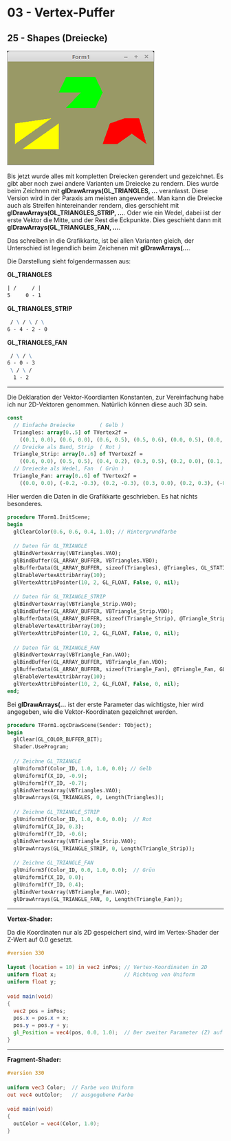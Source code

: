 # 03 - Vertex-Puffer
## 25 - Shapes (Dreiecke)

![image.png](image.png)

Bis jetzt wurde alles mit kompletten Dreiecken gerendert und gezeichnet. Es gibt aber noch zwei andere Varianten um Dreiecke zu rendern.
Dies wurde beim Zeichnen mit **glDrawArrays(GL_TRIANGLES, ...** veranlasst. Diese Version wird in der Paraxis am meisten angewendet.
Man kann die Dreiecke auch als Streifen hintereinander rendern, dies gerschieht mit **glDrawArrays(GL_TRIANGLES_STRIP, ...**.
Oder wie ein Wedel, dabei ist der erste Vektor die Mitte, und der Rest die Eckpunkte. Dies geschieht dann mit **glDrawArrays(GL_TRIANGLES_FAN, ...**.

Das schreiben in die Grafikkarte, ist bei allen Varianten gleich, der Unterschied ist legendlich beim Zeichenen mit **glDrawArrays(...**.

Die Darstellung sieht folgendermassen aus:

**GL_TRIANGLES**

```4 - 3     2
| /     / |
5     0 - 1
```

**GL_TRIANGLES_STRIP**

```  5 - 3 - 1
 / \ / \ / \
6 - 4 - 2 - 0
```

**GL_TRIANGLES_FAN**

```  5 - 4
 / \ / \
6 - 0 - 3
 \ / \ /
  1 - 2
```



---
Die Deklaration der Vektor-Koordianten Konstanten, zur Vereinfachung habe ich nur 2D-Vektoren genommen. Natürlich können diese auch 3D sein.

```pascal
const
  // Einfache Dreiecke        ( Gelb )
  Triangles: array[0..5] of TVertex2f =
    ((0.1, 0.0), (0.6, 0.0), (0.6, 0.5), (0.5, 0.6), (0.0, 0.5), (0.0, 0.1));
  // Dreicke als Band, Strip  ( Rot )
  Triangle_Strip: array[0..6] of TVertex2f =
    ((0.6, 0.0), (0.5, 0.5), (0.4, 0.2), (0.3, 0.5), (0.2, 0.0), (0.1, 0.4), (0.0, 0.0));
  // Dreiecke als Wedel, Fan  ( Grün )
  Triangle_Fan: array[0..6] of TVertex2f =
    ((0.0, 0.0), (-0.2, -0.3), (0.2, -0.3), (0.3, 0.0), (0.2, 0.3), (-0.2, 0.3), (-0.3, 0.0));
```

Hier werden die Daten in die Grafikkarte geschrieben.
Es hat nichts besonderes.

```pascal
procedure TForm1.InitScene;
begin
  glClearColor(0.6, 0.6, 0.4, 1.0); // Hintergrundfarbe

  // Daten für GL_TRIANGLE
  glBindVertexArray(VBTriangles.VAO);
  glBindBuffer(GL_ARRAY_BUFFER, VBTriangles.VBO);
  glBufferData(GL_ARRAY_BUFFER, sizeof(Triangles), @Triangles, GL_STATIC_DRAW);
  glEnableVertexAttribArray(10);
  glVertexAttribPointer(10, 2, GL_FLOAT, False, 0, nil);

  // Daten für GL_TRIANGLE_STRIP
  glBindVertexArray(VBTriangle_Strip.VAO);
  glBindBuffer(GL_ARRAY_BUFFER, VBTriangle_Strip.VBO);
  glBufferData(GL_ARRAY_BUFFER, sizeof(Triangle_Strip), @Triangle_Strip, GL_STATIC_DRAW);
  glEnableVertexAttribArray(10);
  glVertexAttribPointer(10, 2, GL_FLOAT, False, 0, nil);

  // Daten für GL_TRIANGLE_FAN
  glBindVertexArray(VBTriangle_Fan.VAO);
  glBindBuffer(GL_ARRAY_BUFFER, VBTriangle_Fan.VBO);
  glBufferData(GL_ARRAY_BUFFER, sizeof(Triangle_Fan), @Triangle_Fan, GL_STATIC_DRAW);
  glEnableVertexAttribArray(10);
  glVertexAttribPointer(10, 2, GL_FLOAT, False, 0, nil);
end;
```

Bei **glDrawArrays(...** ist der erste Parameter das wichtigste, hier wird angegeben, wie die Vektor-Koordinaten gezeichnet werden.

```pascal
procedure TForm1.ogcDrawScene(Sender: TObject);
begin
  glClear(GL_COLOR_BUFFER_BIT);
  Shader.UseProgram;

  // Zeichne GL_TRIANGLE
  glUniform3f(Color_ID, 1.0, 1.0, 0.0); // Gelb
  glUniform1f(X_ID, -0.9);
  glUniform1f(Y_ID, -0.7);
  glBindVertexArray(VBTriangles.VAO);
  glDrawArrays(GL_TRIANGLES, 0, Length(Triangles));

  // Zeichne GL_TRIANGLE_STRIP
  glUniform3f(Color_ID, 1.0, 0.0, 0.0);  // Rot
  glUniform1f(X_ID, 0.3);
  glUniform1f(Y_ID, -0.6);
  glBindVertexArray(VBTriangle_Strip.VAO);
  glDrawArrays(GL_TRIANGLE_STRIP, 0, Length(Triangle_Strip));

  // Zeichne GL_TRIANGLE_FAN
  glUniform3f(Color_ID, 0.0, 1.0, 0.0);  // Grün
  glUniform1f(X_ID, 0.0);
  glUniform1f(Y_ID, 0.4);
  glBindVertexArray(VBTriangle_Fan.VAO);
  glDrawArrays(GL_TRIANGLE_FAN, 0, Length(Triangle_Fan));
```


---
**Vertex-Shader:**

Da die Koordinaten nur als 2D gespeichert sind, wird im Vertex-Shader der Z-Wert auf 0.0 gesetzt.

```glsl
#version 330

layout (location = 10) in vec2 inPos; // Vertex-Koordinaten in 2D
uniform float x;                      // Richtung von Uniform
uniform float y;
 
void main(void)
{
  vec2 pos = inPos;
  pos.x = pos.x + x;
  pos.y = pos.y + y;
  gl_Position = vec4(pos, 0.0, 1.0);  // Der zweiter Parameter (Z) auf 0.0
}

```


---
**Fragment-Shader:**

```glsl
#version 330

uniform vec3 Color;  // Farbe von Uniform
out vec4 outColor;   // ausgegebene Farbe

void main(void)
{
  outColor = vec4(Color, 1.0);
}

```


